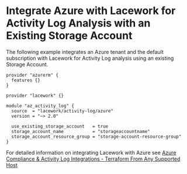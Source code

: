 # Integrate Azure with Lacework for Activity Log Analysis with an Existing Storage Account

The following example integrates an Azure tenant and the default subscription with Lacework for Activity Log analysis using an existing Storage Account.

```hcl
provider "azurerm" {
  features {}
}

provider "lacework" {}

module "az_activity_log" {
  source  = "lacework/activity-log/azure"
  version = "~> 2.0"

  use_existing_storage_account   = true
  storage_account_name           = "storageaccountname"
  storage_account_resource_group = "storage-account-resource-group"
}
```

For detailed information on integrating Lacework with Azure see [Azure Compliance & Activity Log Integrations - Terraform From Any Supported Host](https://support.lacework.com/hc/en-us/articles/360058966313-Azure-Compliance-Activity-Log-Integrations-Terraform-From-Any-Supported-Host)
